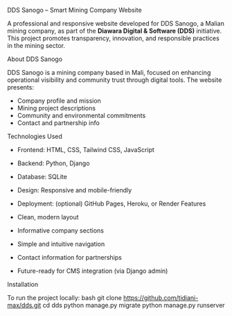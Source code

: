 DDS Sanogo – Smart Mining Company Website

A professional and responsive website developed for DDS Sanogo, a Malian mining company, as part of the **Diawara Digital & Software (DDS)** initiative. This project promotes transparency, innovation, and responsible practices in the mining sector.

 About DDS Sanogo

DDS Sanogo is a mining company based in Mali, focused on enhancing operational visibility and community trust through digital tools. The website presents:

- Company profile and mission
- Mining project descriptions
- Community and environmental commitments
- Contact and partnership info

 Technologies Used

- Frontend: HTML, CSS, Tailwind CSS, JavaScript
- Backend: Python, Django
- Database: SQLite
- Design: Responsive and mobile-friendly
- Deployment: (optional) GitHub Pages, Heroku, or Render
Features

- Clean, modern layout
- Informative company sections
- Simple and intuitive navigation
- Contact information for partnerships
- Future-ready for CMS integration (via Django admin)

 Installation

To run the project locally:
bash
git clone https://github.com/tidiani-max/dds.git
cd dds
python manage.py migrate
python manage.py runserver
